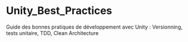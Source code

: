 # Unity_Best_Practices
Guide des bonnes pratiques de développement avec Unity : Versionning, tests unitaire, TDD, Clean Architecture

